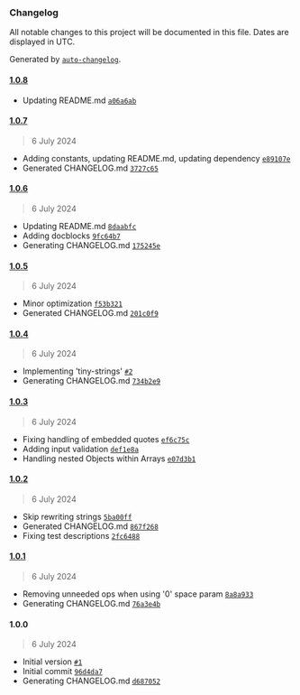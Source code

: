 ### Changelog

All notable changes to this project will be documented in this file. Dates are displayed in UTC.

Generated by [`auto-changelog`](https://github.com/CookPete/auto-changelog).

#### [1.0.8](https://github.com/avoidwork/tiny-jsonl/compare/1.0.7...1.0.8)

- Updating README.md [`a06a6ab`](https://github.com/avoidwork/tiny-jsonl/commit/a06a6ab29433c00cd39495c117a3ca2ccc9901d9)

#### [1.0.7](https://github.com/avoidwork/tiny-jsonl/compare/1.0.6...1.0.7)

> 6 July 2024

- Adding constants, updating README.md, updating dependency [`e89107e`](https://github.com/avoidwork/tiny-jsonl/commit/e89107eb099f1d0ded665cd575ac71f897290619)
- Generated CHANGELOG.md [`3727c65`](https://github.com/avoidwork/tiny-jsonl/commit/3727c650477d2810d24616e3dbd0b3751fa0577f)

#### [1.0.6](https://github.com/avoidwork/tiny-jsonl/compare/1.0.5...1.0.6)

> 6 July 2024

- Updating README.md [`8daabfc`](https://github.com/avoidwork/tiny-jsonl/commit/8daabfc7583d6b7537f85da5972d2ef7437b7a3b)
- Adding docblocks [`9fc64b7`](https://github.com/avoidwork/tiny-jsonl/commit/9fc64b7d443a10c8f6bb901f22694151949cdea9)
- Generating CHANGELOG.md [`175245e`](https://github.com/avoidwork/tiny-jsonl/commit/175245eda271bf428b911919b6a038d6b677a89b)

#### [1.0.5](https://github.com/avoidwork/tiny-jsonl/compare/1.0.4...1.0.5)

> 6 July 2024

- Minor optimization [`f53b321`](https://github.com/avoidwork/tiny-jsonl/commit/f53b321cfe59dc9e2e4f817e640b3c7b4ffa9beb)
- Generated CHANGELOG.md [`201c0f9`](https://github.com/avoidwork/tiny-jsonl/commit/201c0f9ab3c8c0f4cc79893660360ff65cf32718)

#### [1.0.4](https://github.com/avoidwork/tiny-jsonl/compare/1.0.3...1.0.4)

> 6 July 2024

- Implementing 'tiny-strings' [`#2`](https://github.com/avoidwork/tiny-jsonl/pull/2)
- Generating CHANGELOG.md [`734b2e9`](https://github.com/avoidwork/tiny-jsonl/commit/734b2e9868f93bba11255ecece1c67ad88067497)

#### [1.0.3](https://github.com/avoidwork/tiny-jsonl/compare/1.0.2...1.0.3)

> 6 July 2024

- Fixing handling of embedded quotes [`ef6c75c`](https://github.com/avoidwork/tiny-jsonl/commit/ef6c75ce0695051e6d5381b99b87fee8d8dbff85)
- Adding input validation [`def1e8a`](https://github.com/avoidwork/tiny-jsonl/commit/def1e8ab7d226402f7b505fcdfe2c9c25edcda44)
- Handling nested Objects within Arrays [`e07d3b1`](https://github.com/avoidwork/tiny-jsonl/commit/e07d3b190060d5c5810143cbec5479b1c6aa1045)

#### [1.0.2](https://github.com/avoidwork/tiny-jsonl/compare/1.0.1...1.0.2)

> 6 July 2024

- Skip rewriting strings [`5ba00ff`](https://github.com/avoidwork/tiny-jsonl/commit/5ba00ff21d2baf402a1bc70d5981150699a56a32)
- Generated CHANGELOG.md [`867f268`](https://github.com/avoidwork/tiny-jsonl/commit/867f26875aa1fe5b3b207c860999702a87ed21b1)
- Fixing test descriptions [`2fc6488`](https://github.com/avoidwork/tiny-jsonl/commit/2fc64887183adbb6b1a50e6fccb17eafd2b3b60f)

#### [1.0.1](https://github.com/avoidwork/tiny-jsonl/compare/1.0.0...1.0.1)

> 6 July 2024

- Removing unneeded ops when using '0' space param [`8a8a933`](https://github.com/avoidwork/tiny-jsonl/commit/8a8a93333ad7ba64f5a81a0131b50cd516216445)
- Generating CHANGELOG.md [`76a3e4b`](https://github.com/avoidwork/tiny-jsonl/commit/76a3e4b1e8aef005f6f683f09b91dc98e82f4692)

#### 1.0.0

> 6 July 2024

- Initial version [`#1`](https://github.com/avoidwork/tiny-jsonl/pull/1)
- Initial commit [`96d4da7`](https://github.com/avoidwork/tiny-jsonl/commit/96d4da751aa96a7455e2ae3dda093e82db4340af)
- Generating CHANGELOG.md [`d687052`](https://github.com/avoidwork/tiny-jsonl/commit/d687052d4232db88f7c48e05fe8d863ed4e8937d)
